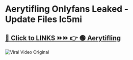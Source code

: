 
 # Aerytifling Onlyfans Leaked - Update Files lc5mi

## <h2><a href="https://clipsfans.com/Aerytifling&ref=git">🔗 Click to LINKS ⏩⏩ 👉 🟢 Aerytifling </a></h2>

<a href="https://clipsfans.com/Aerytifling&ref=git" rel="nofollow" data-target="animated-image.originalLink"><img src="https://i.ibb.co.com/xMMVF88/686577567.gif" alt="Viral Video Original" style="max-width: 100%; display: inline-block;" data-target="animated-image.originalImage"></a>

